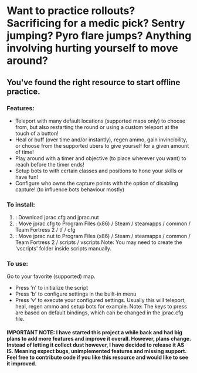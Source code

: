 # Want to practice rollouts? Sacrificing for a medic pick? Sentry jumping? Pyro flare jumps? Anything involving hurting yourself to move around? 
## You've found the right resource to start offline practice.

### Features:
- Teleport with many default locations (supported maps only) to choose from, but also restarting the round or using a custom teleport at the touch of a button!
- Heal or buff (over time and/or instantly), regen ammo, gain invincibility, or choose from the supported ubers to give yourself for a given amount of time!
- Play around with a timer and objective (to place wherever you want) to reach before the timer ends!
- Setup bots to with certain classes and positions to hone your skills or have fun!
- Configure who owns the capture points with the option of disabling capture! (to influence bots behaviour mostly)

### To install:

1. : Download jprac.cfg and jprac.nut
2. : Move jprac.cfg to Program Files (x86) / Steam / steamapps / common / Team Fortress 2 / tf / cfg
3. : Move jprac.nut to Program Files (x86) / Steam / steamapps / common / Team Fortress 2 / scripts / vscripts
    Note: You may need to create the 'vscripts' folder inside scripts manually.

### To use:

Go to your favorite (supported) map.
- Press 'n' to initialize the script
- Press 'b' to configure settings in the built-in menu
- Press 'v' to execute your configured settings. Usually this will teleport, heal, regen ammo and setup bots for example.
Note: The keys to press are based on default bindings, which can be changed in the jprac.cfg file.

#### IMPORTANT NOTE:  I have started this project a while back and had big plans to add more features and improve it overall. However, plans change. Instead of letting it collect dust however, I have decided to release it AS IS. Meaning expect bugs, unimplemented features and missing support. Feel free to contribute code if you like this resource and would like to see it improved.

